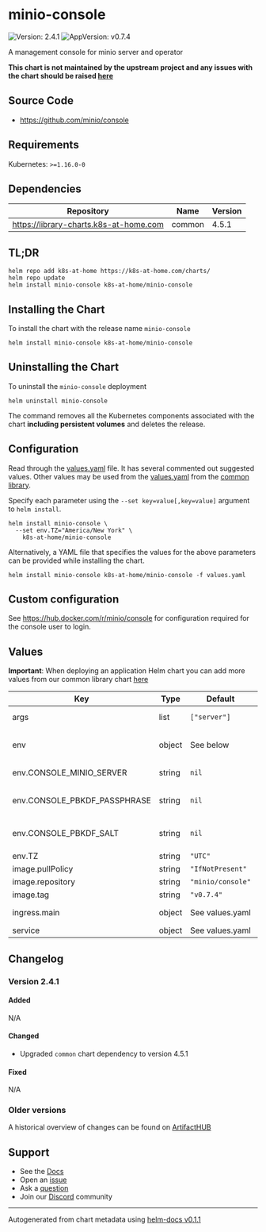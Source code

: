 # minio-console

![Version: 2.4.1](https://img.shields.io/badge/Version-2.4.1-informational?style=flat-square) ![AppVersion: v0.7.4](https://img.shields.io/badge/AppVersion-v0.7.4-informational?style=flat-square)

A management console for minio server and operator

**This chart is not maintained by the upstream project and any issues with the chart should be raised [here](https://github.com/k8s-at-home/charts/issues/new/choose)**

## Source Code

* <https://github.com/minio/console>

## Requirements

Kubernetes: `>=1.16.0-0`

## Dependencies

| Repository | Name | Version |
|------------|------|---------|
| https://library-charts.k8s-at-home.com | common | 4.5.1 |

## TL;DR

```console
helm repo add k8s-at-home https://k8s-at-home.com/charts/
helm repo update
helm install minio-console k8s-at-home/minio-console
```

## Installing the Chart

To install the chart with the release name `minio-console`

```console
helm install minio-console k8s-at-home/minio-console
```

## Uninstalling the Chart

To uninstall the `minio-console` deployment

```console
helm uninstall minio-console
```

The command removes all the Kubernetes components associated with the chart **including persistent volumes** and deletes the release.

## Configuration

Read through the [values.yaml](./values.yaml) file. It has several commented out suggested values.
Other values may be used from the [values.yaml](https://github.com/k8s-at-home/library-charts/tree/main/charts/stable/common/values.yaml) from the [common library](https://github.com/k8s-at-home/library-charts/tree/main/charts/stable/common).

Specify each parameter using the `--set key=value[,key=value]` argument to `helm install`.

```console
helm install minio-console \
  --set env.TZ="America/New York" \
    k8s-at-home/minio-console
```

Alternatively, a YAML file that specifies the values for the above parameters can be provided while installing the chart.

```console
helm install minio-console k8s-at-home/minio-console -f values.yaml
```

## Custom configuration

See https://hub.docker.com/r/minio/console for configuration required for the console user to login.

## Values

**Important**: When deploying an application Helm chart you can add more values from our common library chart [here](https://github.com/k8s-at-home/library-charts/tree/main/charts/stable/common)

| Key | Type | Default | Description |
|-----|------|---------|-------------|
| args | list | `["server"]` | Override the args for the default container. |
| env | object | See below | environment variables. See more environment variables in the [minio-console documentation](https://minio-console.org/docs). |
| env.CONSOLE_MINIO_SERVER | string | `nil` | Required: Minio server URL Example: https://minio.server:9000 |
| env.CONSOLE_PBKDF_PASSPHRASE | string | `nil` | Required: Passphrase to derive keys (generate own) Example: D6vpras1xpUgrcFpOIGA4crHvzUDQb48 |
| env.CONSOLE_PBKDF_SALT | string | `nil` | Required: Salt for derived keys (generate own) Example: ILy2FWzwjjYi1TeTEpBjEsPrwLfKZxgi |
| env.TZ | string | `"UTC"` | Set the container timezone |
| image.pullPolicy | string | `"IfNotPresent"` | image pull policy |
| image.repository | string | `"minio/console"` | image repository |
| image.tag | string | `"v0.7.4"` | image tag |
| ingress.main | object | See values.yaml | Enable and configure ingress settings for the chart under this key. |
| service | object | See values.yaml | Configures service settings for the chart. |

## Changelog

### Version 2.4.1

#### Added

N/A

#### Changed

* Upgraded `common` chart dependency to version 4.5.1

#### Fixed

N/A

### Older versions

A historical overview of changes can be found on [ArtifactHUB](https://artifacthub.io/packages/helm/k8s-at-home/minio-console?modal=changelog)

## Support

- See the [Docs](https://docs.k8s-at-home.com/our-helm-charts/getting-started/)
- Open an [issue](https://github.com/k8s-at-home/charts/issues/new/choose)
- Ask a [question](https://github.com/k8s-at-home/organization/discussions)
- Join our [Discord](https://discord.gg/sTMX7Vh) community

----------------------------------------------
Autogenerated from chart metadata using [helm-docs v0.1.1](https://github.com/k8s-at-home/helm-docs/releases/v0.1.1)
